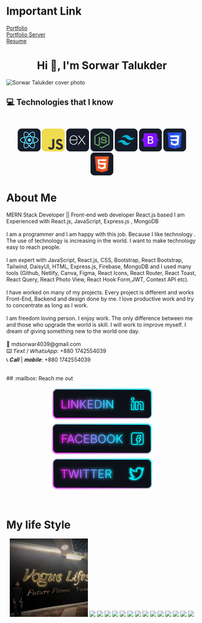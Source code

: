 <h1>Important Link</h1>
<a href="https://sorwar-portfolio.web.app/">Portfolio</a> 
<br />
<a href="https://github.com/sorwartalukder/portfoilo-server">Portfolio Server</a>
<br />
<a href="https://drive.google.com/file/d/1_P_F6B3k6TGiXZJTBDMcrGuK4G_xPKko/view?usp=share_link">Resume</a>

<h1 align="center">Hi 👋, I'm Sorwar Talukder</h1>
<img src='https://media.licdn.com/dms/image/D5616AQGHqdWhWpnNGg/profile-displaybackgroundimage-shrink_350_1400/0/1670615785691?e=1677110400&v=beta&t=YvnKLYpduWdeyyGRLp3oM9cZ-iC9V_A0p1DirIypse4' alt="Sorwar Talukder cover photo">

<!-- skills -->
## :computer: Technologies that I know
<br>
<p align="center">
<img src="https://raw.githubusercontent.com/sorwartalukder/sorwartalukder/main/images/icons/react.png"/>
<img src="https://raw.githubusercontent.com/sorwartalukder/sorwartalukder/main/images/icons/JavaScript.png"/>
<img src="https://raw.githubusercontent.com/sorwartalukder/sorwartalukder/main/images/icons/express.png"/>
<img src="https://raw.githubusercontent.com/sorwartalukder/sorwartalukder/main/images/icons/node.png"/>
<img src="https://raw.githubusercontent.com/sorwartalukder/sorwartalukder/main/images/icons/tailwind.png"/>
<img src="https://raw.githubusercontent.com/sorwartalukder/sorwartalukder/main/images/icons/Bootsrap.png"/>
<img src="https://raw.githubusercontent.com/sorwartalukder/sorwartalukder/main/images/icons/css.png"/>
<img src="https://raw.githubusercontent.com/sorwartalukder/sorwartalukder/main/images/icons/HTML.png"/>
</p>

<h1>About Me</h1>
<p>MERN Stack Developer || Front-end web developer React.js based
I am Experienced with React.js, JavaScript, Express.js , MongoDB
<br />
<br />
I am a programmer and I am happy with this job. Because I like technology . The use of technology is increasing in the world. I want to make technology easy to reach people.
<br />
<br />
I am expert with JavaScript, React.js, CSS, Bootstrap, React Bootstrap, Tailwind, DaisyUI, HTML, Express.js, Firebase, MongoDB and I used many tools (Github, Netlify, Canva, Figma, React Icons, React Router, React Toast, React Query, React Photo View, React Hook Form,JWT, Context API etc).
<br />
<br />
I have worked on many of my projects. Every project is different and works Front-End, Backend and design done by me. I love productive work and try to concentrate as long as I work.
<br />
<br />
I am freedom loving person. I enjoy work. The only difference between me and those who upgrade the world is skill. I will work to improve myself. I dream of giving something new to the world one day.
<br />
<br />
📧 mdsorwar4039@gmail.com <br />
⌨️ 𝘛𝘦𝘹𝘵 / 𝘞𝘩𝘢𝘵𝘴𝘈𝘱𝘱: +880 1742554039 <br />
📞 𝑪𝒂𝒍𝒍 | 𝒎𝒐𝒃𝒊𝒍𝒆: +880 1742554039
</p>
<br />
<!-- Reach out -->
## :mailbox: Reach me out
<p align="center">
    <!-- linkedIN -->
    <a target="_blank" href="https://www.linkedin.com/in/sorwar-talukder/">
    <img src='https://raw.githubusercontent.com/sorwartalukder/sorwar-portfolio/main/src/assets/Images/Linkedin.png'>
    </a>
    <!-- facebook -->
    <a target="_blank" href="https://www.facebook.com/sorwartalukderr">
    <img src='https://raw.githubusercontent.com/sorwartalukder/sorwar-portfolio/main/src/assets/Images/Facebook.png'>
    </a>
    <!-- twitter -->
    <a target="_blank" href="https://twitter.com/sorwar_talukder">
    <img src='https://raw.githubusercontent.com/sorwartalukder/sorwar-portfolio/main/src/assets/Images/Twitter.png'>
    </a>
</p>
<br />

<!-- developer life Style -->
<h1>My life Style</h1>
<p align="center">
<!-- 1 -->
<img src="src/assets/life-style/sorwar-talukder-1.jpg"/>
<!-- 2 -->
<img src="https://scontent.fdac14-1.fna.fbcdn.net/v/t39.30808-6/271785877_1535676150139067_2775282492480090997_n.jpg?stp=c0.23.206.206a_dst-jpg_p206x206&_nc_cat=106&ccb=1-7&_nc_sid=da31f3&_nc_eui2=AeHx_HX_KECe1CuPEh41hjoG41azcMH-B4fjVrNwwf4Hh8FynQKUXblhAAL0o-_uHa850afuE0oVKozUzX3Nw4Xi&_nc_ohc=yVx0KQIjTjcAX8WU97S&_nc_ht=scontent.fdac14-1.fna&oh=00_AfDg3tyn6ZwEwpFrJysQa7aLr9_X7fbApovFHNqhiNMg1w&oe=63AA54BA"/>
<!-- 3 -->
<img src="https://scontent.fdac14-1.fna.fbcdn.net/v/t39.30808-6/297640507_1672693646437316_4631078400179071436_n.jpg?stp=c34.0.206.206a_dst-jpg_p206x206&_nc_cat=101&ccb=1-7&_nc_sid=da31f3&_nc_eui2=AeEiKtbefUIilEnB6t3-6wOtfzN5nbXAesx_M3mdtcB6zHanXy6LVRVCGMuBHzvMxivY9YGCBT2AfgKE47Hw_zTR&_nc_ohc=S8L06xM1QesAX-EfyLI&tn=9GVJ3RR-fLRwwnRN&_nc_ht=scontent.fdac14-1.fna&oh=00_AfCSHprRSeGMfhnWg7iT92mLWNVlsCdbDeEa3JNV1ppB5Q&oe=63AB4DCD"/>
<!-- 4 -->
<img src="https://scontent.fdac14-1.fna.fbcdn.net/v/t39.30808-6/306085973_1703280823378598_5975628285534719979_n.jpg?stp=c0.23.206.206a_dst-jpg_p206x206&_nc_cat=104&ccb=1-7&_nc_sid=da31f3&_nc_eui2=AeEsEkWPksEBUDzCrKNhLlHBCxirM6qlbS8LGKszqqVtLw7ATeuQY73m61sAZ0M04wVYsAqgCxkpi72jlVJNQ6Nv&_nc_ohc=_EjU8qQaSkoAX-2ptA8&tn=9GVJ3RR-fLRwwnRN&_nc_ht=scontent.fdac14-1.fna&oh=00_AfBbo0zAM-XiYjCOABnLKhoTkd_sCEygWt16BEBodMUvjw&oe=63A9A169"/>
<!-- 5 -->
<img src="https://scontent.fdac14-1.fna.fbcdn.net/v/t39.30808-6/242308661_1452670881772928_7513731834055229748_n.jpg?stp=c34.0.206.206a_dst-jpg_p206x206&_nc_cat=104&ccb=1-7&_nc_sid=da31f3&_nc_eui2=AeE5eM8aJnpmR9C8NnHM7Q8IQ_dcpFxlm_hD91ykXGWb-Ho5ivHp8m-n_N23y-DW6FrqYycwhsreDrRzHkkgz-IB&_nc_ohc=yMFsIDGIFBgAX-viBx7&_nc_ht=scontent.fdac14-1.fna&oh=00_AfC8OvrM9H1T5f2p5JZcqy8dwEWbc5aUJXMjI19fOfXXeA&oe=63AA7028"/>
<!-- 6 -->
<img src="https://scontent.fdac14-1.fna.fbcdn.net/v/t39.30808-6/292620605_1656651018041579_5430925924714404817_n.jpg?stp=c34.0.206.206a_dst-jpg_p206x206&_nc_cat=108&ccb=1-7&_nc_sid=da31f3&_nc_eui2=AeH-6R5f1oFncxnRJ4yF2qBOr4EAWazGAgevgQBZrMYCB7IuinkvQbFrh9hcOFDhDbpCv9h5uoiDmddtyp5Krnz_&_nc_ohc=nM_UrIdzboQAX84-rZI&tn=9GVJ3RR-fLRwwnRN&_nc_ht=scontent.fdac14-1.fna&oh=00_AfCkPZpiAhdnNDm-3JXVykKsG6L5Ig5bN0rT1PFR-5mMbg&oe=63AA7A27"/>
<!-- 7 -->
<img src="https://scontent.fdac14-1.fna.fbcdn.net/v/t1.6435-9/79991271_980576068982414_6321901348124098560_n.jpg?stp=c0.34.206.206a_dst-jpg_p206x206&_nc_cat=111&ccb=1-7&_nc_sid=da31f3&_nc_eui2=AeG9GgT2IFaV6-pc1ispi_ib9GbuSALvnu_0Zu5IAu-e75_54n5778un-4tuAc0cwcH3oEMRMq4May-bYgvjRZ6n&_nc_ohc=tk--DRzKHN0AX_B4hfD&tn=9GVJ3RR-fLRwwnRN&_nc_ht=scontent.fdac14-1.fna&oh=00_AfDazDpw8z4yh5VhZYIhj8giAPwCGPZpYF8sCi2DdHnDqA&oe=63CCE83A"/>
<!-- 8 -->
<img src="https://scontent.fdac14-1.fna.fbcdn.net/v/t1.6435-9/84456194_1030036620703025_5404512199307689984_n.jpg?stp=c34.0.206.206a_dst-jpg_p206x206&_nc_cat=105&ccb=1-7&_nc_sid=da31f3&_nc_eui2=AeHhvGFcMd5K6gB64xnYYr1vMIe3y_Z_o18wh7fL9n-jX6jAVio6sN8ARxLv0CK1RJ_QRyTDkoP8S8E1dv0439GB&_nc_ohc=x389z4rDUEgAX_FypD7&_nc_ht=scontent.fdac14-1.fna&oh=00_AfB7kvaBgxowErWf99iOx-U4PMHuV3QZDx3IG39grCuhaw&oe=63CCCDE5"/>
<!-- 9 -->
<img src="https://scontent.fdac14-1.fna.fbcdn.net/v/t1.6435-9/64684268_843814022658620_3588009129253273600_n.jpg?stp=c119.0.206.206a_dst-jpg_p206x206&_nc_cat=111&ccb=1-7&_nc_sid=da31f3&_nc_eui2=AeHIA8LQ4DEK9kKZTiBLyLpKt_Pol_6vR1i38-iX_q9HWDAnBVvXq96WSvqA4CK8qiFByrINtZA5U_9EXrlgd9gU&_nc_ohc=6SpFpASpEoAAX9fking&_nc_ht=scontent.fdac14-1.fna&oh=00_AfAUQ6Qlsz3tnj5Nlm2vclMWhry2RxMDX_nxJkaxOssqcw&oe=63CCDBB9"/>
<!-- 10 -->
<img src="https://scontent.fdac14-1.fna.fbcdn.net/v/t1.6435-9/71081514_900628080310547_218018501359566848_n.jpg?stp=c34.0.206.206a_dst-jpg_p206x206&_nc_cat=108&ccb=1-7&_nc_sid=da31f3&_nc_eui2=AeFlAAYsYJVzCdvw3p3RbO-U5mUOjFsNQ-TmZQ6MWw1D5Fl8psWXJrm6DWP-nz6J25Gkrard_MjTTH_J2ZA3Pq26&_nc_ohc=6W0XLv2-1-UAX9XQSki&_nc_ht=scontent.fdac14-1.fna&oh=00_AfDP0uiAwuiq_6jIhbVzBCmbgJw2F81X5P0MgCn27CnZBg&oe=63CCF641"/>
<!-- 11 -->
<img src="https://scontent.fdac14-1.fna.fbcdn.net/v/t39.30808-6/315585904_1748574528849227_3071963186640372930_n.jpg?stp=c34.0.206.206a_dst-jpg_p206x206&_nc_cat=108&ccb=1-7&_nc_sid=da31f3&_nc_eui2=AeFHMZKH5J_nt8rhKdP6ClAevDwL4TO4GQ68PAvhM7gZDlbS7QgKHirLY0rjz6i0Wv8570G5UFUv1dhwLQpQV7NI&_nc_ohc=EIxFWcqwnIQAX8A0BrV&_nc_ht=scontent.fdac14-1.fna&oh=00_AfDb43NNpeZzkxe6iumgMojTqRXD2FdlCWTrpJmGUBkbog&oe=63A9F53D"/>
<!-- 12 -->
<img src="https://scontent.fdac14-1.fna.fbcdn.net/v/t39.30808-6/306273144_1703189536721060_2301469853083762421_n.jpg?stp=c0.23.206.206a_dst-jpg_p206x206&_nc_cat=107&ccb=1-7&_nc_sid=da31f3&_nc_eui2=AeGEyC2XoYMeefhkqfM-Wa0XSWwthkQGTMhJbC2GRAZMyBVIaqjXlCsFYHN5iHnjDkyKLtCDqs-YoSYrERBEkCcP&_nc_ohc=ke3NdbGYUOoAX8Dd0-p&_nc_ht=scontent.fdac14-1.fna&oh=00_AfBN35POSFUFlIF19bFJLcpiuo82kRLQviMmJE2KvupCEQ&oe=63AA9921"/>
<!-- 13 -->
<img src="https://scontent.fdac14-1.fna.fbcdn.net/v/t39.30808-6/298012179_1672701196436561_4107757751069418571_n.jpg?stp=c34.0.206.206a_dst-jpg_p206x206&_nc_cat=102&ccb=1-7&_nc_sid=da31f3&_nc_eui2=AeF-0jTW5DyUiN2MbUJJ0ESNiH30JEb6qt6IffQkRvqq3mdy0fM3_GjOA5jMp2ZotkQh21BjLr7GVq8iYdOmwM-w&_nc_ohc=R9-zKqXLBn0AX8pspcB&tn=9GVJ3RR-fLRwwnRN&_nc_ht=scontent.fdac14-1.fna&oh=00_AfCFFvt4P5FrGTbo5PvtxzKOgOUFvPUK4-DxV8sNl90AqA&oe=63A9E958"/>
<!-- 14 -->
<img src="https://scontent.fdac14-1.fna.fbcdn.net/v/t1.6435-9/198717340_1390329788007038_5610221251151309973_n.jpg?stp=dst-jpg_p206x206&_nc_cat=107&ccb=1-7&_nc_sid=da31f3&_nc_eui2=AeHlYdDme82z78fmsAOn1JRMW_1JxIzVIpNb_UnEjNUik9hqV3jtyfl7UYCuzvXv5LtjBAgt-CjXWeI_j2JLu-W7&_nc_ohc=SBGejbZgzk4AX9sY1E6&tn=9GVJ3RR-fLRwwnRN&_nc_ht=scontent.fdac14-1.fna&oh=00_AfA1-sAdl7r9JkbR7qFEwP9R2IyB18eRNjRitN52ezkjTQ&oe=63CCD449"/>
<!-- 15 -->
<img src="https://scontent.fdac14-1.fna.fbcdn.net/v/t1.6435-9/119528820_1200162307023788_587966544447176732_n.jpg?stp=c34.0.206.206a_dst-jpg_p206x206&_nc_cat=107&ccb=1-7&_nc_sid=da31f3&_nc_eui2=AeGE0nOr-XPDmiXVgC8ZxkGa1dUrLCZDtyDV1SssJkO3INfOKY5O8F2cfDWO6vvFNbyHIHd25abJsAdlN9bmExti&_nc_ohc=gTKKLKeAMfkAX_xSNBO&_nc_ht=scontent.fdac14-1.fna&oh=00_AfCH7PUsUkKAlo9D2tYfuONg1EfKQS57nQ44ARMJzxjslw&oe=63CCCE85"/>


</p>
<a href=""></a>
<a href=""></a>
<a href=""></a>
